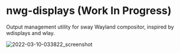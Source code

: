 # nwg-displays (Work In Progress)

Output management utility for sway Wayland compositor, inspired by wdisplays and wlay.

![2022-03-10-033822_screenshot](https://user-images.githubusercontent.com/20579136/157577549-f921b9a3-d0f3-4747-8585-5e6a1da63925.png)
